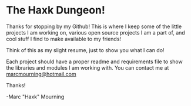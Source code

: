 # The Haxk Dungeon!


Thanks for stopping by my Github! This is where I keep some of the little projects I am working on, various open source projects I am a part of, and cool stuff I find to make available to my friends!

Think of this as my slight resume, just to show you what I can do! 

Each project should have a proper readme and requirements file to show the libraries and modules I am working with. You can contact me at marcmourning@hotmail.com


Thanks!

-Marc "Haxk" Mourning
